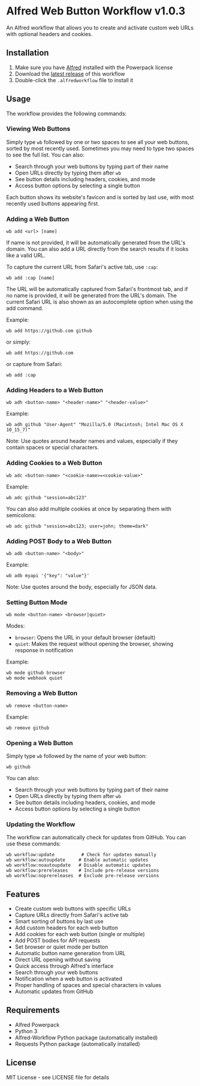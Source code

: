 # Alfred Web Button Workflow v1.0.3

An Alfred workflow that allows you to create and activate custom web URLs with optional headers and cookies.

## Installation

1. Make sure you have [Alfred](https://www.alfredapp.com/) installed with the Powerpack license
2. Download the [latest release](https://github.com/schwark/alfred-webbutton/releases/latest) of this workflow
3. Double-click the `.alfredworkflow` file to install it

## Usage

The workflow provides the following commands:

### Viewing Web Buttons

Simply type `wb` followed by one or two spaces to see all your web buttons, sorted by most recently used. Sometimes you may need to type two spaces to see the full list. You can also:
- Search through your web buttons by typing part of their name
- Open URLs directly by typing them after `wb`
- See button details including headers, cookies, and mode
- Access button options by selecting a single button

Each button shows its website's favicon and is sorted by last use, with most recently used buttons appearing first.

### Adding a Web Button

```
wb add <url> [name]
```

If name is not provided, it will be automatically generated from the URL's domain. You can also add a URL directly from the search results if it looks like a valid URL.

To capture the current URL from Safari's active tab, use `:cap`:
```
wb add :cap [name]
```
The URL will be automatically captured from Safari's frontmost tab, and if no name is provided, it will be generated from the URL's domain. The current Safari URL is also shown as an autocomplete option when using the add command.

Example:
```
wb add https://github.com github
```
or simply:
```
wb add https://github.com
```
or capture from Safari:
```
wb add :cap
```

### Adding Headers to a Web Button

```
wb adh <button-name> "<header-name>" "<header-value>"
```

Example:
```
wb adh github "User-Agent" "Mozilla/5.0 (Macintosh; Intel Mac OS X 10_15_7)"
```

Note: Use quotes around header names and values, especially if they contain spaces or special characters.

### Adding Cookies to a Web Button

```
wb adc <button-name> "<cookie-name>=<cookie-value>"
```

Example:
```
wb adc github "session=abc123"
```

You can also add multiple cookies at once by separating them with semicolons:
```
wb adc github "session=abc123; user=john; theme=dark"
```

### Adding POST Body to a Web Button

```
wb adb <button-name> "<body>"
```

Example:
```
wb adb myapi '{"key": "value"}'
```

Note: Use quotes around the body, especially for JSON data.

### Setting Button Mode

```
wb mode <button-name> <browser|quiet>
```

Modes:
- `browser`: Opens the URL in your default browser (default)
- `quiet`: Makes the request without opening the browser, showing response in notification

Example:
```
wb mode github browser
wb mode webhook quiet
```

### Removing a Web Button

```
wb remove <button-name>
```

Example:
```
wb remove github
```

### Opening a Web Button

Simply type `wb` followed by the name of your web button:

```
wb github
```

You can also:
- Search through your web buttons by typing part of their name
- Open URLs directly by typing them after `wb`
- See button details including headers, cookies, and mode
- Access button options by selecting a single button

### Updating the Workflow

The workflow can automatically check for updates from GitHub. You can use these commands:

```
wb workflow:update          # Check for updates manually
wb workflow:autoupdate     # Enable automatic updates
wb workflow:noautoupdate   # Disable automatic updates
wb workflow:prereleases    # Include pre-release versions
wb workflow:noprereleases  # Exclude pre-release versions
```

## Features

- Create custom web buttons with specific URLs
- Capture URLs directly from Safari's active tab
- Smart sorting of buttons by last use
- Add custom headers for each web button
- Add cookies for each web button (single or multiple)
- Add POST bodies for API requests
- Set browser or quiet mode per button
- Automatic button name generation from URL
- Direct URL opening without saving
- Quick access through Alfred's interface
- Search through your web buttons
- Notification when a web button is activated
- Proper handling of spaces and special characters in values
- Automatic updates from GitHub

## Requirements

- Alfred Powerpack
- Python 3
- Alfred-Workflow Python package (automatically installed)
- Requests Python package (automatically installed)

## License

MIT License - see LICENSE file for details
